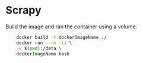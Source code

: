 # Scrapy

Build the image and ran the container using a volume.

```bash
    docker build -t dockerImageName ./
    docker run --rm -ti \
    -v $(pwd):/data \
    dockerImageName bash
```
